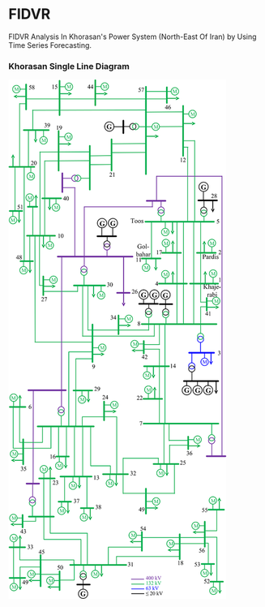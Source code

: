 # FIDVR
FIDVR Analysis In Khorasan's Power System (North-East Of Iran) by Using Time Series Forecasting.

### Khorasan Single Line Diagram
![](/Khorasan%202.png "Title: khorasan SLD")
